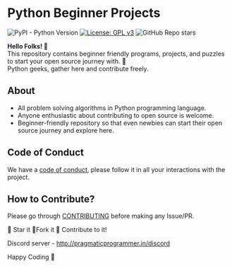 # Python Beginner Projects
![PyPI - Python Version](https://img.shields.io/pypi/pyversions/Django)  [![License: GPL v3](https://img.shields.io/badge/License-GPLv3-blue.svg)](https://www.gnu.org/licenses/gpl-3.0)  ![GitHub Repo stars](https://img.shields.io/github/stars/Punit-Choudhary/Python-beginner-scripts?style=social)

**Hello Folks! 👋** <br>
This repository contains beginner friendly programs, projects, and puzzles to start your open source journey with. 🚀</br>
Python geeks, gather here and contribute freely.


## About

* All problem solving algorithms in Python programming language.
* Anyone enthusiastic about contributing to open source is welcome.
* Beginner-friendly repository so that even newbies can start their open source journey and explore here.


## Code of Conduct
We have a [code of conduct](CODE_OF_CONDUCT.md), please follow it in all your interactions with the project.

## How to Contribute?
Please go through [CONTRIBUTING](/CONTRIBUTING.md) before making any Issue/PR.


:star2: Star it :fork_and_knife:Fork it :handshake: Contribute to it!

Discord server  - http://pragmaticprogrammer.in/discord

Happy Coding :purple_heart:
